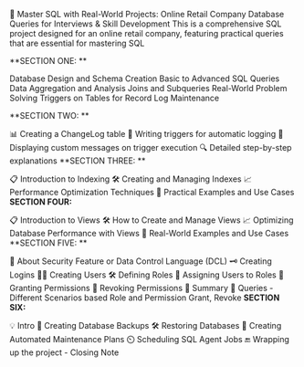 🎥 Master SQL with Real-World Projects: Online Retail Company Database Queries for Interviews & Skill Development
This is  a comprehensive SQL project designed for an online retail company, featuring practical queries that are essential for mastering SQL





 **SECTION ONE: **

Database Design and Schema Creation
Basic to Advanced SQL Queries
Data Aggregation and Analysis
Joins and Subqueries
Real-World Problem Solving
Triggers on Tables for Record Log Maintenance

**SECTION TWO: **

📊 Creating a ChangeLog table
🔄 Writing triggers for automatic logging
📝 Displaying custom messages on trigger execution
🔍 Detailed step-by-step explanations
**SECTION THREE: **

📋 Introduction to Indexing
🛠️ Creating and Managing Indexes
📈 Performance Optimization Techniques
🧩 Practical Examples and Use Cases
**SECTION FOUR:**

📋 Introduction to Views
🛠️ How to Create and Manage Views
📈 Optimizing Database Performance with Views
🧩 Real-World Examples and Use Cases
**SECTION FIVE: **

📝 About Security Feature or Data Control Language (DCL)
🗝️ Creating Logins
🧑‍💻 Creating Users
🛠️ Defining Roles
🔗 Assigning Users to Roles
📝 Granting Permissions
📝 Revoking Permissions
📝 Summary
📝 Queries - Different Scenarios based Role and Permission Grant, Revoke
**SECTION SIX:**

💡 Intro
💾 Creating Database Backups
🛠️ Restoring Databases
📅 Creating Automated Maintenance Plans
⏲️ Scheduling SQL Agent Jobs
🔚 Wrapping up the project - Closing Note
